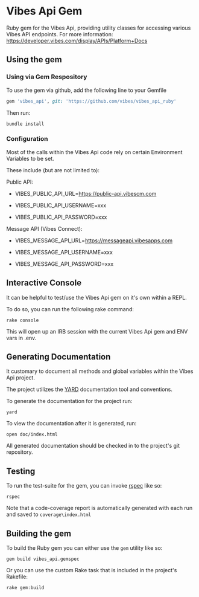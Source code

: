 Vibes Api Gem
====================
Ruby gem for the Vibes Api, providing utility classes for accessing various Vibes API endpoints. 
For more information: https://developer.vibes.com/display/APIs/Platform+Docs


Using the gem
--------------------

### Using via Gem Respository

To use the gem via github, add the following line to your Gemfile

```ruby
gem 'vibes_api', git: 'https://github.com/vibes/vibes_api_ruby'
```

Then run:

```
bundle install
```


### Configuration

Most of the calls within the Vibes Api code rely on certain Environment Variables to be set.

These include (but are not limited to):

Public API:

* VIBES_PUBLIC_API_URL=https://public-api.vibescm.com

* VIBES_PUBLIC_API_USERNAME=xxx

* VIBES_PUBLIC_API_PASSWORD=xxx

Message API (Vibes Connect):

* VIBES_MESSAGE_API_URL=https://messageapi.vibesapps.com

* VIBES_MESSAGE_API_USERNAME=xxx

* VIBES_MESSAGE_API_PASSWORD=xxx


Interactive Console
--------------------

It can be helpful to test/use the Vibes Api gem on it's own within a REPL.

To do so, you can run the following rake command:

```
rake console
```

This will open up an IRB session with the current Vibes Api gem and ENV vars in .env.


Generating Documentation
--------------------

It customary to document all methods and global variables within the Vibes Api project.

The project utilizes the [YARD](http://yardoc.org/) documentation tool and conventions.

To generate the documentation for the project run:

```
yard
```

To view the documentation after it is generated, run:

```
open doc/index.html
```

All generated documentation should be checked in to the project's git repository.


Testing
--------------------
To run the test-suite for the gem, you can invoke [rspec](http://rspec.info/) like so:

```
rspec
```

Note that a code-coverage report is automatically generated with each run and saved to `coverage\index.html`


Building the gem
--------------------
To build the Ruby gem you can either use the `gem` utility like so:

```
gem build vibes_api.gemspec
```

Or you can use the custom Rake task that is included in the project's Rakefile:

```
rake gem:build
```
